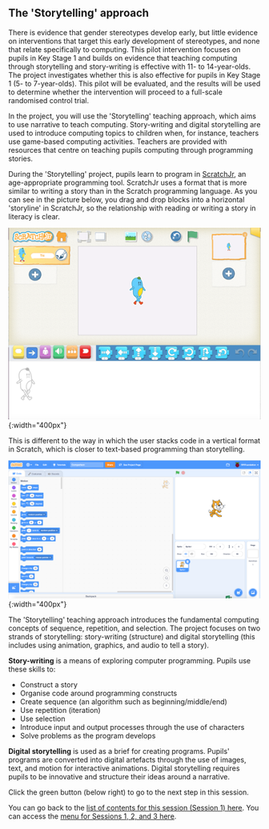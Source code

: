 ##  The 'Storytelling' approach
There is evidence that gender stereotypes develop early, but little evidence on interventions that target this early development of stereotypes, and none that relate specifically to computing. This pilot intervention focuses on pupils in Key Stage 1 and builds on evidence that teaching computing through storytelling and story-writing is effective with 11- to 14-year-olds. The project investigates whether this is also effective for pupils in Key Stage 1 (5- to 7-year-olds). This pilot will be evaluated, and the results will be used to determine whether the intervention will proceed to a full-scale randomised control trial.

In the project, you will use the 'Storytelling' teaching approach, which aims to use narrative to teach computing. Story-writing and digital storytelling are used to introduce computing topics to children when, for instance, teachers use game-based computing activities. Teachers are provided with resources that centre on teaching pupils computing through programming stories.

During the 'Storytelling' project, pupils learn to program in [ScratchJr](https://www.scratchjr.org), an age-appropriate programming tool. ScratchJr uses a format that is more similar to writing a story than in the Scratch programming language. As you can see in the picture below, you drag and drop blocks into a horizontal 'storyline' in ScratchJr, so the relationship with reading or writing a story in literacy is clear.

![Scratchjr.png](images/ks1storytelling-ScratchJr.png){:width="400px"}

This is different to the way in which the user stacks code in a vertical format in Scratch, which is closer to text-based programming than storytelling.

![Scratch.png](images/ks1storytelling-Scratch.png){:width="400px"}

The 'Storytelling' teaching approach introduces the fundamental computing concepts of sequence, repetition, and selection. The project focuses on two strands of storytelling: story-writing (structure) and digital storytelling (this includes using animation, graphics, and audio to tell a story).

**Story-writing** is a means of exploring computer programming. Pupils use these skills to:
+ Construct a story
+ Organise code around programming constructs
+ Create sequence (an algorithm such as beginning/middle/end)
+ Use repetition (iteration)
+ Use selection
+ Introduce input and output processes through the use of characters
+ Solve problems as the program develops

**Digital storytelling** is used as a brief for creating programs. Pupils' programs are converted into digital artefacts through the use of images, text, and motion for interactive animations. Digital storytelling requires pupils to be innovative and structure their ideas around a narrative.

Click the green button (below right) to go to the next step in this session.

You can go back to the [list of contents for this session (Session 1) here](https://projects.raspberrypi.org/en/projects/KS1StorytellingTraining_Session1_GBICi1b).
You can access the [menu for Sessions 1, 2, and 3 here](https://projects.raspberrypi.org/en/pathways/ks1-storytellingtraining-gbici1b).
